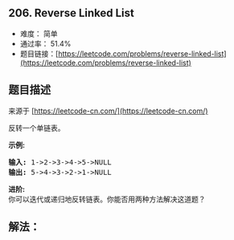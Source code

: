 ## 206. Reverse Linked List

- 难度： 简单
- 通过率： 51.4%
- 题目链接：[https://leetcode.com/problems/reverse-linked-list](https://leetcode.com/problems/reverse-linked-list)


## 题目描述

来源于 [https://leetcode-cn.com/](https://leetcode-cn.com/)

<p>反转一个单链表。</p>

<p><strong>示例:</strong></p>

<pre><strong>输入:</strong> 1-&gt;2-&gt;3-&gt;4-&gt;5-&gt;NULL
<strong>输出:</strong> 5-&gt;4-&gt;3-&gt;2-&gt;1-&gt;NULL</pre>

<p><strong>进阶:</strong><br>
你可以迭代或递归地反转链表。你能否用两种方法解决这道题？</p>


## 解法：